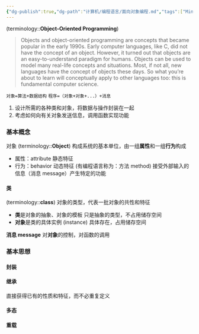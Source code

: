 ```yaml
---
{"dg-publish":true,"dg-path":"计算机/编程语言/面向对象编程.md","tags":["Mindset","Programming"],"aliases":["OOP"],"permalink":"/计算机/编程语言/面向对象编程/","dgPassFrontmatter":true,"noteIcon":"","created":"2024-04-16T13:01:27.260+08:00","updated":"2025-01-23T19:34:00.191+08:00"}
---
```



(terminology::**Object-Oriented Programming**)

>Objects and object-oriented programming are concepts that became popular in the early 1990s. Early computer languages, like C, did not have the concept of an object. However, it turned out that objects are an easy-to-understand paradigm for humans . Objects can be used to model many real-life concepts and situations. Most, if not all, new languages have the concept of objects these days. So what you’re about to learn will conceptually apply to other languages too: this is fundamental computer science.

` 对象=算法+数据结构 `
` 程序=（对象+对象+...）+消息 `
1. 设计所需的各种类和对象，将数据与操作封装在一起
2. 考虑如何向有关对象发送信息，调用函数实现功能

### 基本概念
对象   (terminology::**Object**)
构成系统的基本单位，由一组**属性**和一组**行为**构成
- 属性：attribute 静态特征
- 行为：behavior  动态特征
	(有编程语言称为：方法 method)
	接受外部输入的信息（消息 message）产生特定的功能
#### 类
(terminology::**class**)
对象的类型，代表一批对象的共性和特征
- **类**是对象的抽象、对象的模板
	只是抽象的类型，不占用储存空间
- **对象**是类的具体实例 (instance)
	具体存在，占用储存空间

**消息 message**
对**对象**的控制，对函数的调用

### 基本思想
#### 封装
#### 继承
直接获得已有的性质和特征，而不必重复定义

#### 多态

#### 重载







